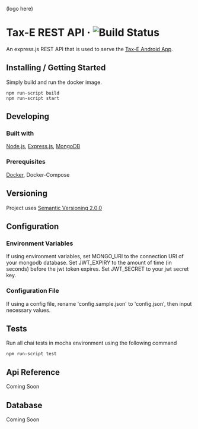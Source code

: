 (logo here)

# Tax-E REST API &middot; ![Build Status](https://api.travis-ci.com/rhys3010/taxe-api.svg?token=jQp14CGybcZTPyDpbd5T&branch=develop)

An express.js REST API that is used to serve the [Tax-E Android App](https://github.com/rhys3010/taxe).

## Installing / Getting Started

Simply build and run the docker image.

```shell
npm run-script build
npm run-script start
```

## Developing

### Built with
[Node.js](https://nodejs.org/en/), [Express.js](https://expressjs.com/), [MongoDB](https://www.mongodb.com/)

### Prerequisites
[Docker](https://www.docker.com/), Docker-Compose

## Versioning
Project uses [Semantic Versioning 2.0.0](https://semver.org/)

## Configuration ##

### Environment Variables ###
If using environment variables, set MONGO_URI to the connection URI of your mongodb database. Set JWT_EXPIRY to the amount of time (in seconds) before the jwt token expires. Set JWT_SECRET to your jwt secret key.

### Configuration File ###
If using a config file, rename 'config.sample.json' to 'config.json', then input necessary values.

## Tests
Run all chai tests in mocha environment using the following command
```shell
npm run-script test
```

## Api Reference ##
Coming Soon


## Database ##
Coming Soon
